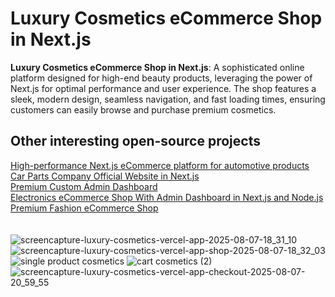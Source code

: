 <h1>Luxury Cosmetics eCommerce Shop in Next.js</h1>

<p><b>Luxury Cosmetics eCommerce Shop in Next.js</b>: A sophisticated online platform designed for high-end beauty products, leveraging the power of Next.js for optimal performance and user experience. The shop features a sleek, modern design, seamless navigation, and fast loading times, ensuring customers can easily browse and purchase premium cosmetics.</p>

<h2>Other interesting open-source projects</h2>
<a href="https://github.com/Kuzma02/All-For-Car-Ecommerce" target="_blank">High-performance Next.js eCommerce platform for automotive products</a><br />
<a href="https://github.com/Kuzma02/VSD-Official-Website" target="_blank">Car Parts Company Official Website in Next.js</a><br />
<a href="https://github.com/Kuzma02/Free-Admin-Dashboard" target="_blank">Premium Custom Admin Dashboard</a><br />
<a href="https://github.com/Kuzma02/Electronics-eCommerce-Shop-With-Admin-Dashboard-NextJS-NodeJS" target="_blank">Electronics eCommerce Shop With Admin Dashboard in Next.js and Node.js</a><br />
<a href="https://github.com/Kuzma02/Fashion-eCommerce-Shop-in-React" target="_blank">Premium Fashion eCommerce Shop</a>
<br />
<br />
<br />

<img alt="screencapture-luxury-cosmetics-vercel-app-2025-08-07-18_31_10" src="https://github.com/user-attachments/assets/d8f5ddb6-2918-44c6-8324-5b15f4b67761" />

<img alt="screencapture-luxury-cosmetics-vercel-app-shop-2025-08-07-18_32_03" src="https://github.com/user-attachments/assets/061e5b4a-8ee6-446f-a025-07f7b1bee2c5" />

<img alt="single product cosmetics" src="https://github.com/user-attachments/assets/83087c6e-a7d9-4ed5-aa68-5d9d26806584" />

<img alt="cart cosmetics (2)" src="https://github.com/user-attachments/assets/fbb2b0a8-293a-4d99-b4dc-94cff0ec073c" />

<img alt="screencapture-luxury-cosmetics-vercel-app-checkout-2025-08-07-20_59_55" src="https://github.com/user-attachments/assets/a9494dda-aa88-4295-94a4-b668592a433d" />
